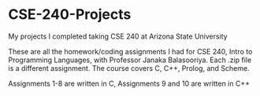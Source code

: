# CSE-240-Projects
My projects I completed taking CSE 240 at Arizona State University

These are all the homework/coding assignments I had for CSE 240, Intro to Programming Languages, with Professor Janaka Balasooriya. Each .zip file is a different assignment.
The course covers C, C++, Prolog, and Scheme. 

Assignments 1-8 are written in C, Assignments 9 and 10 are written in C++
